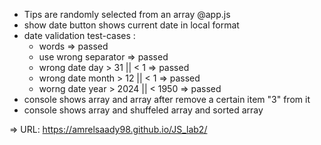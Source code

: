 - Tips are randomly selected from an array @app.js
- show date button shows current date in local format
- date validation test-cases :
  - words => passed
  - use wrong separator => passed
  - wrong date day > 31 || < 1 => passed
  - wrong date month > 12 || < 1 => passed
  - worng date year > 2024 || < 1950 => passed
- console shows array and array after remove a certain item "3" from it
- console shows array and shuffeled array and sorted array

=> URL: https://amrelsaady98.github.io/JS_lab2/
